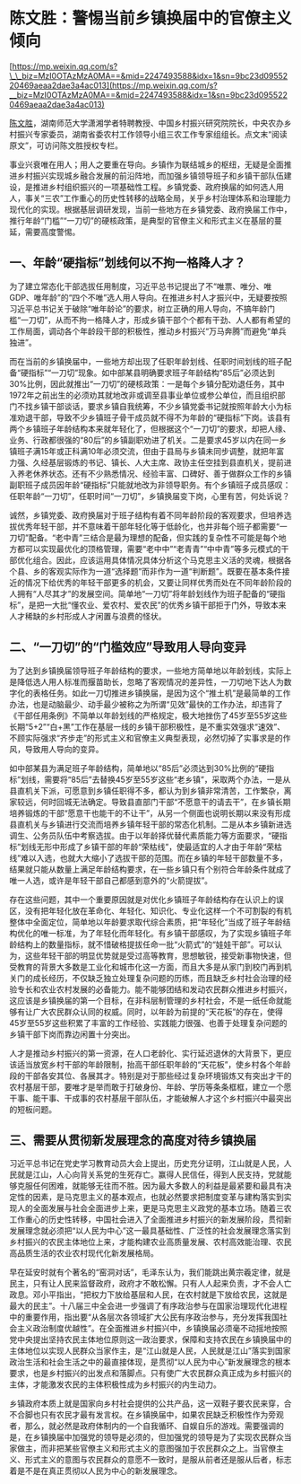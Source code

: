 # 陈文胜：警惕当前乡镇换届中的官僚主义倾向

[https://mp.weixin.qq.com/s?\_\_biz=MzI0OTAzMzA0MA==&mid=2247493588&idx=1&sn=9bc23d0955220469aeaa2dae3a4ac013](https://mp.weixin.qq.com/s?__biz=MzI0OTAzMzA0MA==&mid=2247493588&idx=1&sn=9bc23d0955220469aeaa2dae3a4ac013)

[陈文胜](http://www.aisixiang.com/thinktank/ChenWenSheng.html)，湖南师范大学潇湘学者特聘教授、中国乡村振兴研究院院长，中央农办乡村振兴专家委员，湖南省委农村工作领导小组三农工作专家组组长。点文末“阅读原文”，可访问陈文胜授权专栏。  


事业兴衰唯在用人；用人之要重在导向。乡镇作为联结城乡的枢纽，无疑是全面推进乡村振兴实现城乡融合发展的前沿阵地，而加强乡镇领导班子和乡镇干部队伍建设，是推进乡村组织振兴的一项基础性工程。乡镇党委、政府换届的如何选人用人，事关“三农”工作重心的历史性转移的战略全局，关乎乡村治理体系和治理能力现代化的实现。根据基层调研发现，当前一些地方在乡镇党委、政府换届工作中，推行年龄“门槛”“一刀切”的硬核政策，是典型的官僚主义和形式主义在基层的蔓延，需要高度警惕。

## **一、年龄“硬指标”划线何以不拘一格降人才？**

为了建立常态化干部选拔任用制度，习近平总书记提出了不“唯票、唯分、唯GDP、唯年龄”的“四个不唯”选人用人导向。在推进乡村人才振兴中，无疑要按照习近平总书记关于破除“唯年龄论”的要求，树立正确的用人导向，不搞年龄门槛“一刀切”，从而不拘一格降人才，形成乡镇干部个个都有干劲、人人都有希望的工作局面，调动各个年龄段干部的积极性，推动乡村振兴“万马奔腾”而避免“单兵独进”。

而在当前的乡镇换届中，一些地方却出现了任职年龄划线、任职时间划线的班子配备“硬指标”“一刀切”现象。如中部某县明确要求班子年龄结构“85后”必须达到30%比例，因此就推出“一刀切”的硬核政策：一是每个乡镇分配劝退任务，其中1972年之前出生的必须劝其就地改非或调至县事业单位或参公单位，而且组织部门不找乡镇干部谈话，要求乡镇自我统筹，不少乡镇党委书记就按照年龄大小为标准劝退干部，导致不少乡镇班子骨干成员就不得不为年龄的“硬指标”下岗。该县有两个乡镇班子年龄结构本来就年轻化了，但根据这个“一刀切”的要求，却把人缘、业务、行政都很强的“80后”的乡镇副职劝进了机关。二是要求45岁以内在同一乡镇班子满15年或正科满10年必须交流，但由于县局与乡镇未同步调整，就把年富力强、久经基层锻炼的书记、镇长、人大主席、政协主任空挂到县直机关，提前进入养老休养状态。还有不少熟悉情况、经验丰富、口碑好、善于做群众工作的乡镇副职班子成员因年龄“硬指标”只能就地改为非领导职务。有个乡镇班子成员感叹：任职年龄“一刀切”，任职时间“一刀切”，乡镇换届变下岗，心里有苦，何处诉说？

诚然，乡镇党委、政府换届对于班子结构有着不同年龄阶段的客观要求，但培养选拔优秀年轻干部，并不意味着干部年轻化等于低龄化，也并非每个班子都需要“一刀切”配备。“老中青”三结合是最为理想的配备，但实践的复杂性不可能是每个地方都可以实现最优化的顶格管理，需要“老中中”“老青青”“中中青”等多元模式的干部优化组合。因此，应该运用具体情况具体分析这个马克思主义活的灵魂，根据各个县、乡的客观实际作为一道“选择题”而非作为一道“判断题”。既要在基本条件接近的情况下给优秀的年轻干部更多的机会，又要让同样优秀而处在不同年龄阶段的人拥有“人尽其才”的发展空间。简单地“一刀切”将年龄划线作为班子配备的“硬指标”，是把一大批“懂农业、爱农村、爱农民”的优秀乡镇干部拒于门外，导致本来人才稀缺的乡村形成人才闲置与浪费的怪状。

## **二、“一刀切”的“门槛效应”导致用人导向变异**

为了达到乡镇换届领导班子年龄结构的要求，一些地方简单地以年龄划线，实际上是降低选人用人标准而揠苗助长，忽略了客观情况的差异性，一刀切地下达人为数字化的表格任务。如此一刀切推进乡镇换届，是因为这个“推土机”是最简单的工作办法，也是动脑最少、动手最少被称之为所谓“见效”最快的工作办法，却违背了《干部任用条例》不简单以年龄划线的严格规定，极大地挫伤了45岁至55岁这些长期“5+2”“白+黑”工作在基层一线的乡镇干部积极性，是不重实效强求“速效”、不顾实际强求“齐步走”的形式主义和官僚主义典型表现，必然切掉了实事求是的作风，导致用人导向的变异。

如中部某县为满足班子年龄结构，简单地以“85后”必须达到30%比例的“硬指标”划线，需要将“85后”去替换45岁至55岁这些“老乡镇”，采取两个办法，一是从县直机关下派，可愿意到乡镇任职得不多，都认为到乡镇非常清苦，工作繁杂，离家较远，何时回城无法确定。导致县直部门干部“不愿意干的请去干”，在乡镇长期培养锻炼的干部“愿意干也能干的不让干”，从另一个侧面也说明长期以来没有形成县直机关与乡镇进行交流而培养乡镇年轻干部的常态化机制。二是从本乡镇新进选调生、公务员队伍中考察选拔。由于以年龄择优替代素质能力等方面要求，“硬指标”划线无形中形成了乡镇干部的年龄“荣枯线”，使最适宜的人才由于年龄“荣枯线”难以入选，也就大大缩小了选拔干部的范围。而在乡镇的年轻干部数量不多，结果就只能从数量上满足年龄结构要求，在一些乡镇只有个别符合年龄条件就成了唯一人选，或许是年轻干部自己都感到意外的“火箭提拔”。

存在这些问题，其中一个重要原因就是对优化乡镇班子年龄结构存在认识上的误区，没有把年轻化放在革命化、年轻化、知识化、专业化这样一个不可割裂的有机整体中全面定位，简单地以年龄要求取代综合素质，把“年轻化”当成了班子年龄结构优化的唯一标准，为了年轻化而年轻化。有乡镇干部感叹，为了实现乡镇班子年龄结构上的数量指标，就不惜破格提拔任命一批“火箭式”的“娃娃干部”。可以认为，这些年轻干部的明显优势就是受过高等教育，思想敏锐，接受新事物快速，但受教育的背景大多数是工业化和城市化这一方面，而且大多是从家门到校门再到机关门的成长经历，不仅缺乏独立处理复杂问题的历练，而且缺乏乡村社会治理的经验专长和农业农村发展的必备能力。能不能够团结和发动农民群众推进乡村振兴，这应该是乡镇换届的第一个目标，在非科层制管理的乡村社会，不是一纸任命就能够有让广大农民群众认同的权威。同时，以年龄为前提的“天花板”的存在，使得45岁至55岁这些积累了丰富的工作经验、实践能力很强、也善于处理复杂问题的乡镇干部下岗而靠边闲置十分突出。

人才是推动乡村振兴的第一资源，在人口老龄化、实行延迟退休的大背景下，更应该适当放宽乡村干部的年龄限制，抬高干部任职年龄的“天花板”，使乡村各个年龄段的干部各安其位、各展其才。特别是对于那些经过复杂环境锻炼又有突出才干的农村基层干部，要唯才是举而敢于打破身份、年龄、学历等条条框框，建立一个愿干事、能干事、干成事的农村基层干部队伍，才能破解人才这个乡村振兴中最突出的短板问题。

## **三、需要从贯彻新发展理念的高度对待乡镇换届**

习近平总书记在党史学习教育动员大会上提出，历史充分证明，江山就是人民，人民就是江山，人心向背关系党的生死存亡。赢得人民信任，得到人民支持，党就能够克服任何困难，就能够无往而不胜。因为最大多数人的利益是最紧要和最具有决定性的因素，是马克思主义的基本观点，也就必然要求把制度变革与建构落实到实现人的全面发展与社会全面进步上来，更是马克思主义政党的基本立场。随着三农工作重心的历史性转移，中国社会进入了全面推进乡村振兴的新发展阶段，贯彻新发展理念就必须把“以人民为中心”这一最具基础性、广泛性的社会发展理念落实到乡村振兴的农民主体地位上来，才能构建农业高质量发展、农村高效能治理、农民高品质生活的农业农村现代化新发展格局。

早在延安时就有个著名的“窑洞对话”，毛泽东认为，我们能跳出黄宗羲定律，就是民主，只有让人民来监督政府，政府才不敢松懈。只有人人起来负责，才不会人亡政息。邓小平指出，“把权力下放给基层和人民，在农村就是下放给农民，这就是最大的民主”。十八届三中全会进一步强调了有序政治参与在国家治理现代化进程中的重要作用，指出要“从各层次各领域扩大公民有序政治参与，充分发挥我国社会主义政治制度优越性”。在全面推进乡村振兴中，乡镇换届必须毫不动摇地按照党中央提出坚持农民主体地位原则这一政治要求，保障和支持农民在乡镇换届中的主体地位以实现人民群众当家作主，是“江山就是人民，人民就是江山”落实到国家政治生活和社会生活之中的最直接体现，是贯彻“以人民为中心”新发展理念的根本要求，也是乡村振兴的出发点和落脚点。只有使广大农民群众真正成为乡村振兴的主体，才能激发农民的主体积极性成为乡村振兴的内生动力。

乡镇政府本质上就是国家向乡村社会提供的公共产品，这一双鞋子要农民来穿，合不合脚也只有农民才最有发言权。在乡镇换届中，如果农民缺乏积极性作为旁观者，那么，就必然是政府体制内的一个自我循环、自娱自乐的游戏。需要强调的是，在乡镇换届中加强党的领导是必须的，但加强党的领导是为了实现农民群众当家做主，而非把某些官僚主义和形式主义的意图强加于农民群众之上。当官僚主义、形式主义的意图与农民群众的意愿不一致时，是服从前者还是服从后者，标志着是不是在真正贯彻以人民为中心的新发展理念。

